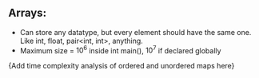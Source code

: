 ## Arrays:
- Can store any datatype, but every element should have the same one. Like int, float, pair<int, int>, anything.
- Maximum size = $10^6$ inside int main(), $10^7$ if declared globally

{Add time complexity analysis of ordered and unordered maps here}